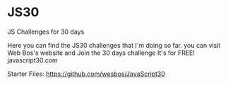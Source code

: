 # JS30
JS Challenges for 30 days 

Here you can find the JS30 challenges that I'm doing so far.
you can visit Web Bos's website and Join the 30 days challenge It's for FREE!
javascript30.com

Starter Files:
https://github.com/wesbos/JavaScript30
